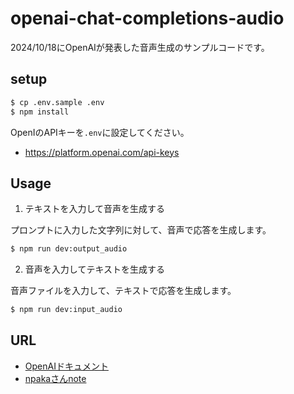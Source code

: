# openai-chat-completions-audio

2024/10/18にOpenAIが発表した音声生成のサンプルコードです。

## setup

```bash
$ cp .env.sample .env
$ npm install
````

OpenIのAPIキーを`.env`に設定してください。

- https://platform.openai.com/api-keys

## Usage

1. テキストを入力して音声を生成する

プロンプトに入力した文字列に対して、音声で応答を生成します。

```bash
$ npm run dev:output_audio
```

2. 音声を入力してテキストを生成する

音声ファイルを入力して、テキストで応答を生成します。

```bash
$ npm run dev:input_audio
```

## URL

- [OpenAIドキュメント](https://platform.openai.com/docs/guides/audio)
- [npakaさんnote](https://note.com/npaka/n/ne6ef35e84903)
